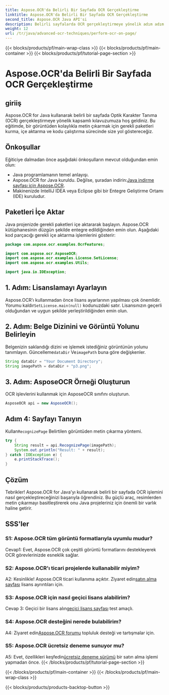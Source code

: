 ```yaml
---
title: Aspose.OCR'da Belirli Bir Sayfada OCR Gerçekleştirme
linktitle: Aspose.OCR'da Belirli Bir Sayfada OCR Gerçekleştirme
second_title: Aspose.OCR Java API'si
description: Belirli sayfalarda OCR gerçekleştirmeye yönelik adım adım kılavuzumuzla Aspose.OCR for Java'nın gücünün kilidini açın. Görüntülerden metni zahmetsizce çıkarın ve Java projelerinizi geliştirin.
weight: 12
url: /tr/java/advanced-ocr-techniques/perform-ocr-on-page/
---
```


{{< blocks/products/pf/main-wrap-class >}}
{{< blocks/products/pf/main-container >}}
{{< blocks/products/pf/tutorial-page-section >}}

# Aspose.OCR'da Belirli Bir Sayfada OCR Gerçekleştirme

## giriiş

Aspose.OCR for Java kullanarak belirli bir sayfada Optik Karakter Tanıma (OCR) gerçekleştirmeye yönelik kapsamlı kılavuzumuza hoş geldiniz. Bu eğitimde, bir görüntüden kolaylıkla metin çıkarmak için gerekli paketleri kurma, içe aktarma ve kodu çalıştırma sürecinde size yol göstereceğiz.

## Önkoşullar

Eğiticiye dalmadan önce aşağıdaki önkoşulların mevcut olduğundan emin olun:

- Java programlamanın temel anlayışı.
-  Aspose.OCR for Java kuruldu. Değilse, şuradan indirin:[Java indirme sayfası için Aspose.OCR](https://releases.aspose.com/ocr/java/).
- Makinenizde IntelliJ IDEA veya Eclipse gibi bir Entegre Geliştirme Ortamı (IDE) kuruludur.

## Paketleri İçe Aktar

Java projenizde gerekli paketleri içe aktararak başlayın. Aspose.OCR kütüphanesinin düzgün şekilde entegre edildiğinden emin olun. Aşağıdaki kod parçacığı gerekli içe aktarma işlemlerini gösterir:

```java
package com.aspose.ocr.examples.OcrFeatures;

import com.aspose.ocr.AsposeOCR;
import com.aspose.ocr.examples.License.SetLicense;
import com.aspose.ocr.examples.Utils;

import java.io.IOException;
```

## 1. Adım: Lisanslamayı Ayarlayın

 Aspose.OCR'ı kullanmadan önce lisans ayarlarının yapılması çok önemlidir. Yorumu kaldır`SetLicense.main(null)` kodunuzdaki satır. Lisansınızın geçerli olduğundan ve uygun şekilde yerleştirildiğinden emin olun.

## 2. Adım: Belge Dizinini ve Görüntü Yolunu Belirleyin

Belgenizin saklandığı dizini ve işlemek istediğiniz görüntünün yolunu tanımlayın. Güncelleme`dataDir` Ve`imagePath` buna göre değişkenler.

```java
String dataDir = "Your Document Directory";
String imagePath = dataDir + "p3.png";
```

## 3. Adım: AsposeOCR Örneği Oluşturun

OCR işlevlerini kullanmak için AsposeOCR sınıfını oluşturun.

```java
AsposeOCR api = new AsposeOCR();
```

## Adım 4: Sayfayı Tanıyın

 Kullan`RecognizePage` Belirtilen görüntüden metin çıkarma yöntemi.

```java
try {
    String result = api.RecognizePage(imagePath);
    System.out.println("Result: " + result);
} catch (IOException e) {
    e.printStackTrace();
}
```

## Çözüm

Tebrikler! Aspose.OCR for Java'yı kullanarak belirli bir sayfada OCR işlemini nasıl gerçekleştireceğinizi başarıyla öğrendiniz. Bu güçlü araç, resimlerden metin çıkarmayı basitleştirerek onu Java projeleriniz için önemli bir varlık haline getirir.

## SSS'ler

### S1: Aspose.OCR tüm görüntü formatlarıyla uyumlu mudur?

Cevap1: Evet, Aspose.OCR çok çeşitli görüntü formatlarını destekleyerek OCR görevlerinizde esneklik sağlar.

### S2: Aspose.OCR'ı ticari projelerde kullanabilir miyim?

 A2: Kesinlikle! Aspose.OCR ticari kullanıma açıktır. Ziyaret edin[satın alma sayfası](https://purchase.aspose.com/buy) lisans ayrıntıları için.

### S3: Aspose.OCR için nasıl geçici lisans alabilirim?

 Cevap 3: Geçici bir lisans alın[geçici lisans sayfası](https://purchase.aspose.com/temporary-license/) test amaçlı.

### S4: Aspose.OCR desteğini nerede bulabilirim?

 A4: Ziyaret edin[Aspose.OCR forumu](https://forum.aspose.com/c/ocr/16) topluluk desteği ve tartışmalar için.

### S5: Aspose.OCR ücretsiz deneme sunuyor mu?

 A5: Evet, özellikleri keşfedin[ücretsiz deneme sürümü](https://releases.aspose.com/) bir satın alma işlemi yapmadan önce.
{{< /blocks/products/pf/tutorial-page-section >}}

{{< /blocks/products/pf/main-container >}}
{{< /blocks/products/pf/main-wrap-class >}}

{{< blocks/products/products-backtop-button >}}
